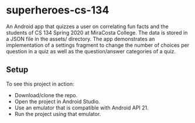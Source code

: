 # superheroes-cs-134
An Android app that quizzes a user on correlating fun facts and the students of CS 134 Spring 2020 at MiraCosta College. The data is stored in a JSON file in the assets/ directory. The app demonstrates an implementation of a settings fragment to change the number of choices per question in a quiz as well as the question/answer categories of a quiz.

## Setup
To see this project in action:
* Download/clone the repo.
* Open the project in Android Studio.
* Use an emulator that is compatible with Android API 21.
* Run the project using that emulator.

